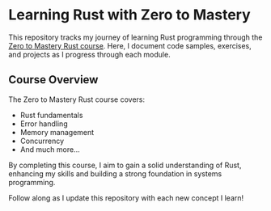 # Learning Rust with Zero to Mastery

This repository tracks my journey of learning Rust programming through the [Zero to Mastery Rust course](https://zerotomastery.io/courses/learn-rust/). Here, I document code samples, exercises, and projects as I progress through each module.

## Course Overview
The Zero to Mastery Rust course covers:
- Rust fundamentals
- Error handling
- Memory management
- Concurrency
- And much more...

By completing this course, I aim to gain a solid understanding of Rust, enhancing my skills and building a strong foundation in systems programming.

Follow along as I update this repository with each new concept I learn!
